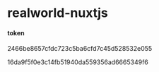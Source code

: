# realworld-nuxtjs

#### token

2466be8657cfdc723c5ba6cfd7c45d528532e055

16da9f5f0e3c14fb51940da559356ad6665349f6